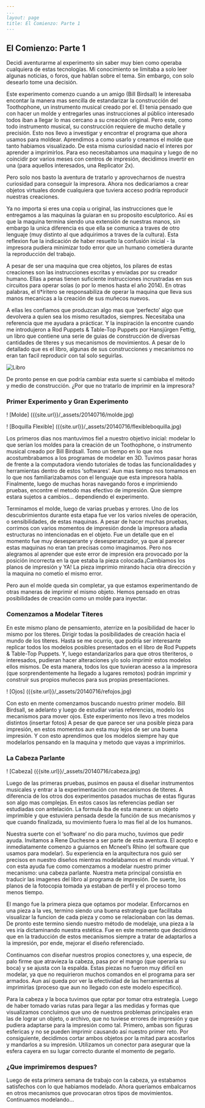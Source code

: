 ```yaml
---
...
layout: page
title: El Comienzo: Parte 1
---
```


## El Comienzo: Parte 1

Decidi aventurarme al experimento sin saber muy bien como operaba cualquiera de estas tecnologías. Mi conocimiento se limitaba a solo leer algunas noticias, o foros, que hablan sobre el tema. Sin embargo, con solo desearlo tome una decisión.

Este experimento comenzo cuando a un amigo (Bill Birdsall) le interesaba encontar la manera mas sencilla de estandarizar la construcción del Toothophone, un instrumento musical creado por el. El tenia pensado que con hacer un molde y entregarles unas instrucciones al público interesado todos iban a llegar lo mas cercano a su creación original. Pero este, como todo instrumento musical, su construcción requiere de mucho detalle y precisión. Esto nos llevo a investigar y encontrar el programa que ahora usamos para moldear. Aprendimos a como usarlo y creamos el molde que tanto habiamos visualizado. De esta misma curiosidad nacio el interes por aprender a imprimirlos. Para eso necesitabamos una maquina y luego de no coincidir por varios meses con centros de impresión, decidimos invertir en una (para aquellos interesados, una Replicator 2x).

Pero solo nos basto la aventura de tratarlo y aprovecharnos de nuestra curiosidad para conseguir la impresora. Ahora nos dedicariamos a crear objetos virtuales donde cualquiera que tuviera acceso podría reproducir nuestras creaciones. 

Ya no importa si eres una copia u original, las instrucciones que le entregamos a las maquinas la guiaran en su proposito esculptorico. Así es que la maquina termina siendo una extensión de nuestras manos, sin embargo la unica diferencia es que ella se comunica a traves de otro lenguaje (muy distinto al que adquirimos a traves de la cultura). Esta reflexion fue la indicación de haber resuelto la confusión inicial - la impresora pudiera minimizar todo error que un humano cometiera durante la reproducción del trabajo.

A pesar de ser una maquina que crea objetos, los pilares de estas creaciones son las instrucciones escritas y enviadas por su creador humano. Ellas a penas tienen suficiente instrucciones incrustradas en sus circuitos para operar solas (o por lo menos hasta el año 2014). En otras palabras, el ti†íritero se responsabiliza de operar la maquina que lleva sus manos mecanicas a la creación de sus muñecos nuevos. 

A ellas les confiamos que produzcan algo mas que ‘perfecto’ algo que devolvera a quien sea los mismo resultados, siempres. Necesitaba una referencia que me ayudara a prácticar. Y la inspiración la encontre cuando me introdujeron a Rod Puppets & Table-Top Puppets por Hansjürgen Fettig, un libro que contiene una serie de guias de construcción de diversas cantidades de títeres y sus mecanismos de movimientos. A pesar de lo detallado que es el libro, algunas de sus construcciones y mecanismos no eran tan facil reproducir con tal solo seguirlas.

![Libro]({{site.baseurl}}/_assets/20140716/reflibro.jpg)

De pronto pense en que podría cambiar esta suerte si cambiaba el método y medio de construcción. ¿Por que no tratarlo de imprimir en la impresora?

### Primer Experimento y Gran Experimento

! [Molde] ({{site.url}}/_assets/20140716/molde.jpg)

! [Boquilla Flexible] ({{site.url}}/_assets/20140716/flexibleboquilla.jpg)

Los primeros dias nos mantuvimos fiel a nuestro objetivo inicial: modelar lo que serían los moldes para la creación de un Toothophone, o instrumento musical creado por Bill Birdsall. Tomo un tiempo en lo que nos acostumbrabamos a los programas de modelar en 3D. Tuvimos pasar horas de frente a la computadora viendo tutoriales de todas las funcionalidades y herramientas dentro de estos ‘softwares’.  Aun mas tiempo nos tomamos en lo que nos familiarizabamos con el lenguaje que esta impresora habla. Finalmente, luego de muchas horas navegando foros e imprimiendo pruebas, encontre el metodo mas efectivo de impresión. Que siempre estara sujetos a cambios… dependiendo el experimento.

Terminamos el molde, luego de varias pruebas y errores. Uno de los descubrimientos durante esta etapa fue ver los varios niveles de operación, o sensibilidades, de estas maquinas. A pesar de hacer muchas pruebas, corrimos con varios momentos de impresión donde la impresora añadia estructuras no intencionadas en el objeto. Fue un detalle que en el momento fue muy desesperante y desesperanzador, ya que al parecer estas maquinas no eran tan precisas como imaginamos. Pero nos alegramos al aprender que este error de impresión era provocado por la posición incorrecta en la que estaba la pieza colocada.¡Cambiamos los planos de impresión y YA! La pieza imprimio mirando hacia otra dirección y la maquina no cometio el mismo error.

Pero aun el molde queda sin completar, ya que estamos experimentando de otras maneras de imprimir el mismo objeto. Hemos pensado en otras posibilidades de creación como un molde para inyectar.

### Comenzamos a Modelar Títeres

En este mismo plano de pensamiento, aterrize en la posibilidad de hacer lo mismo por los títeres. Dirigir todas la posibilidades de creación hacia el mundo de los títeres. Hasta se me ocurrio, que podría ser interesante replicar todos los modelos posibles presentados en el libro de Rod Puppets & Table-Top Puppets. Y, luego estandarizarlos para que otros títeriteros, o interesados, pudieran hacer alteraciones y/o solo imprimir estos modelos ellos mismos. De esta manera, todos los que tuvieran acesso a la impresora (que sorprendentemente ha llegado a lugares remotos) podrán imprimir y construir sus propios muñecos para sus propias presentaciones.

! [Ojos] ({{site.url}}/_assets/20140716/refojos.jpg) 

Con esto en mente comenzamos buscando nuestro primer modelo. Bill Birdsall, se adelanto y luego de estudiar varias referencias, modelo los mecanismos para mover ojos. Este experimento nos llevo a tres modelos distintos (insertar fotos) A pesar de que parece ser una posible pieza para impresión, en estos momentos aun esta muy lejos de ser una buena impresión. Y con esto aprendimos que los modelos siempre hay que modelarlos pensando en la maquina y metodo que vayas a imprimirlos.

### La Cabeza Parlante

! [Cabeza] ({{site.url}}/_assets/20140716/cabeza.jpg)

Luego de las primeras pruebas, pusimos en pausa el diseñar instrumentos musicales y entrar a la experimentación con mecanismos de títeres. A diferencia de los otros dos experimentos pasados muchas de estas figuras son algo mas complejas. En estos casos las referencias pedían ser estudiadas con antelación. La formula iba de esta manera: un objeto imprimible y que estuviera pensada desde la función de sus mecanismos y que cuando finalizada, su movimiento fuera lo mas fiel al de los humanos. 

Nuestra suerte con el ‘software’ no dio para mucho, tuvimos que pedir ayuda. Invitamos a Rene Duchesne a ser parte de esta aventura. El acepto e inmediatamente comenzo a guiarnos en Mcneel’s Rhino (el software que usamos para modelar). Su experiencia en la arquitectura nos guió ser precisos en nuestro diseños mientras modelabamos en el mundo virtual. Y con esta ayuda fue como comenzamos a modelar nuestro primer mecanismo: una cabeza parlante. Nuestra meta principal consistia en traducir las imagenes del libro al programa de impresión. De suerte, los planos de la fotocopia tomada ya estaban de perfil y el proceso tomo menos tiempo. 

El mango fue la primera pieza que optamos por modelar. Enforcarnos en una pieza a la ves, termino siendo una buena estrategía que facilitaba visualizar la funcion de cada pieza y como se relacionaban con las demas. De pronto este termino siendo nuestro método de modelaje, una pieza a la ves iría dictaminando nuestra estética. Fue en este momento que decidimos que en la traducción de estos mecanismos siempre a tratar de adaptarlos a la impresión, por ende, mejorar el diseño referenciado. 

Continuamos con diseñar nuestros propios conectores y, una especie, de palo firme que atravieza la cabeza, pasa por el mango (que operaría su boca) y se ajusta con la espalda. Estas piezas no fueron muy dificil en modelar, ya que no requirieron muchos comandos en el programa para ser armados. Aun así queda por ver la efectividad de las herramientas al imprimirlas (proceso que aun no llegado con este modelo especifico).

Para la cabeza y la boca tuvimos que optar por tomar otra estrategía. Luego de haber tomado varias rutas para llegar a las medidas y formas que visualizamos concluimos que uno de nuestros problemas principales eran las de lograr un objeto, o archivo, que no tuviese errores de impresión y que pudiera adaptarse para la impresión como tal. Primero, ambas son figuras esfericas y no se pueden imprimir causando así nuestro primer reto. Por consiguiente, decidimos cortar ambos objetos por la mitad para acostarlos y mandarlos a su impresión. Utilizamos un conector para asegurar que la esfera cayera en su lugar correcto durante el momento de pegarlo.


### ¿Que imprimiremos despues?

Luego de esta primera semana de trabajo con la cabeza, ya estabamos satisfechos con lo que habiamos modelado. Ahora queriamos embalcarnos en otros mecanismos que provocaran otros tipos de movimientos. Continuamos modelando…
